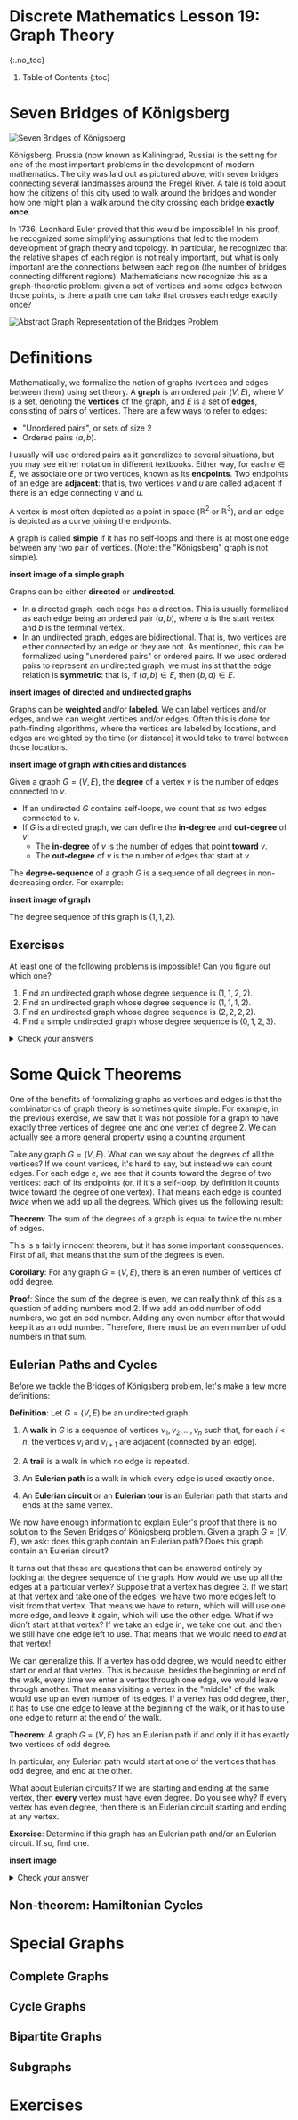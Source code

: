 # Discrete Mathematics Lesson 19: Graph Theory
{:.no_toc}

1. Table of Contents
{:toc}

# Seven Bridges of Königsberg

![Seven Bridges of Königsberg](https://upload.wikimedia.org/wikipedia/commons/5/5d/Konigsberg_bridges.png)

Königsberg, Prussia (now known as Kaliningrad, Russia) is the setting for one of the most important problems in the development of modern mathematics. The city was laid out as pictured above, with seven bridges connecting several landmasses around the Pregel River. A tale is told about how the citizens of this city used to walk around the bridges and wonder how one might plan a walk around the city crossing each bridge **exactly once**.

In 1736, Leonhard Euler proved that this would be impossible! In his proof, he recognized some simplifying assumptions that led to the modern development of graph theory and topology. In particular, he recognized that the relative shapes of each region is not really important, but what is only important are the connections between each region (the number of bridges connecting different regions). Mathematicians now recognize this as a graph-theoretic problem: given a set of vertices and some edges between those points, is there a path one can take that crosses each edge exactly once?

![Abstract Graph Representation of the Bridges Problem](https://upload.wikimedia.org/wikipedia/commons/thumb/9/96/Königsberg_graph.svg/300px-Königsberg_graph.svg.png)

# Definitions

Mathematically, we formalize the notion of graphs (vertices and edges between them) using set theory. A **graph** is an ordered pair $(V, E)$, where $V$ is a set, denoting the **vertices** of the graph, and $E$ is a set of **edges**, consisting of pairs of vertices. There are a few ways to refer to edges:

* "Unordered pairs", or sets of size 2
* Ordered pairs $(a, b)$.

I usually will use ordered pairs as it generalizes to several situations, but you may see either notation in different textbooks. Either way, for each $e \in E$, we associate one or two vertices, known as its **endpoints**. Two endpoints of an edge are **adjacent**: that is, two vertices $v$ and $u$ are called adjacent if there is an edge connecting $v$ and $u$.

A vertex is most often depicted as a point in space ($\mathbb{R}^2$ or $\mathbb{R}^3$), and an edge is depicted as a curve joining the endpoints.

A graph is called **simple** if it has no self-loops and there is at most one edge between any two pair of vertices. (Note: the "Königsberg" graph is not simple).

**insert image of a simple graph**

Graphs can be either **directed** or **undirected**.

* In a directed graph, each edge has a direction. This is usually formalized as each edge being an ordered pair $(a, b)$, where $a$ is the start vertex and $b$ is the terminal vertex.
* In an undirected graph, edges are bidirectional. That is, two vertices are either connected by an edge or they are not. As mentioned, this can be formalized using "unordered pairs" or ordered pairs. If we used ordered pairs to represent an undirected graph, we must insist that the edge relation is **symmetric**: that is, if $(a, b) \in E$, then $(b, a) \in E$.

**insert images of directed and undirected graphs**

Graphs can be **weighted** and/or **labeled**. We can label vertices and/or edges, and we can weight vertices and/or edges. Often this is done for path-finding algorithms, where the vertices are labeled by locations, and edges are weighted by the time (or distance) it would take to travel between those locations.

**insert image of graph with cities and distances**

Given a graph $G = (V, E)$, the **degree** of a vertex $v$ is the number of edges connected to $v$.

* If an undirected $G$ contains self-loops, we count that as two edges connected to $v$.
* If $G$ is a directed graph, we can define the **in-degree** and **out-degree** of $v$:
  * The **in-degree** of $v$ is the number of edges that point **toward** $v$.
  * The **out-degree** of $v$ is the number of edges that start at $v$.

The **degree-sequence** of a graph $G$ is a sequence of all degrees in non-decreasing order. For example:

**insert image of graph**

The degree sequence of this graph is $(1, 1, 2)$.

## Exercises

At least one of the following problems is impossible! Can you figure out which one?

1. Find an undirected graph whose degree sequence is $(1, 1, 2, 2)$.
2. Find an undirected graph whose degree sequence is $(1, 1, 1, 2)$.
3. Find an undirected graph whose degree sequence is  $(2, 2, 2, 2)$.
4. Find a simple undirected graph whose degree sequence is $(0, 1, 2, 3)$.

<details>
    <summary>Check your answers</summary>
    <p>The second one is impossible! Take the vertex of degree 2. It is connected to two other vertices, each has degree one. Then there is no room for a third vertex of degree one to be placed anywhere: it must be connected to <emph>some</emph> other vertex, but all the other vertices have been exhausted!</p>
    <p>The fourth one is also impossible. If our vertices have no self-loops, and one vertex has degree 3, it must be connected to three others. That would mean none of the vertices can have degree 0.</p>
    <p>Graph 1: <img class="noreverse" src="" alt="Graph depicting a straight path: a to b to c to d" /></p>
    <p>Graph 3: <img class="noreverse" src="" alt="Graph depicting a 4-element cycle: a to b to c to d back to a" /></p>
</details>

# Some Quick Theorems

One of the benefits of formalizing graphs as vertices and edges is that the combinatorics of graph theory is sometimes quite simple. For example, in the previous exercise, we saw that it was not possible for a graph to have exactly three vertices of degree one and one vertex of degree 2. We can actually see a more general property using a counting argument.

Take any graph $G = (V, E)$. What can we say about the degrees of all the vertices? If we count vertices, it's hard to say, but instead we can count edges. For each edge $e$, we see that it counts toward the degree of two vertices: each of its endpoints (or, if it's a self-loop, by definition it counts twice toward the degree of one vertex). That means each edge is counted *twice* when we add up all the degrees. Which gives us the following result:

**Theorem**: The sum of the degrees of a graph is equal to twice the number of edges.

This is a fairly innocent theorem, but it has some important consequences. First of all, that means that the sum of the degrees is even.

**Corollary**: For any graph $G = (V, E)$, there is an even number of vertices of odd degree.

**Proof**: Since the sum of the degree is even, we can really think of this as a question of adding numbers mod 2. If we add an odd number of odd numbers, we get an odd number. Adding any even number after that would keep it as an odd number. Therefore, there must be an even number of odd numbers in that sum.

## Eulerian Paths and Cycles

Before we tackle the Bridges of Königsberg problem, let's make a few more definitions:

**Definition**: Let $G = (V, E)$ be an undirected graph.

1. A **walk** in $G$ is a sequence of vertices $v_1, v_2, \ldots, v_n$ such that, for each $i < n$, the vertices $v_i$ and $v_{i+1}$ are adjacent (connected by an edge).

2. A **trail** is a walk in which no edge is repeated.

3. An **Eulerian path** is a walk in which every edge is used exactly once.

4. An **Eulerian circuit** or an **Eulerian tour** is an Eulerian path that starts and ends at the same vertex.

We now have enough information to explain Euler's proof that there is no solution to the Seven Bridges of Königsberg problem. Given a graph $G = (V, E)$, we ask: does this graph contain an Eulerian path? Does this graph contain an Eulerian circuit?

It turns out that these are questions that can be answered entirely by looking at the degree sequence of the graph. How would we use up all the edges at a particular vertex? Suppose that a vertex has degree 3. If we start at that vertex and take one of the edges, we have two more edges left to visit from that vertex. That means we have to return, which will will use one more edge, and leave it again, which will use the other edge. What if we didn't start at that vertex? If we take an edge in, we take one out, and then we still have one edge left to use. That means that we would need to *end* at that vertex!

We can generalize this. If a vertex has odd degree, we would need to either start or end at that vertex. This is because, besides the beginning or end of the walk, every time we enter a vertex through one edge, we would leave through another. That means visiting a vertex in the "middle" of the walk would use up an even number of its edges. If a vertex has odd degree, then, it has to use one edge to leave at the beginning of the walk, or it has to use one edge to return at the end of the walk.

**Theorem**: A graph $G = (V, E)$ has an Eulerian path if and only if it has exactly two vertices of odd degree.

In particular, any Eulerian path would start at one of the vertices that has odd degree, and end at the other.

What about Eulerian circuits? If we are starting and ending at the same vertex, then **every** vertex must have even degree. Do you see why? If every vertex has even degree, then there is an Eulerian circuit starting and ending at any vertex.

**Exercise**: Determine if this graph has an Eulerian path and/or an Eulerian circuit. If so, find one.

**insert image**

<details>
    <summary>Check your answer</summary>
    <p>Notice that the degree seqeunce of this graph is $(2, 2, 3, 3, 4)$. So this should have an Eulerian path!</p>
    <p>One Eulerian path is: A - B - C - D - E - C - A - E.</p>
</details>

## Non-theorem: Hamiltonian Cycles

# Special Graphs

## Complete Graphs

## Cycle Graphs

## Bipartite Graphs

## Subgraphs

# Exercises
